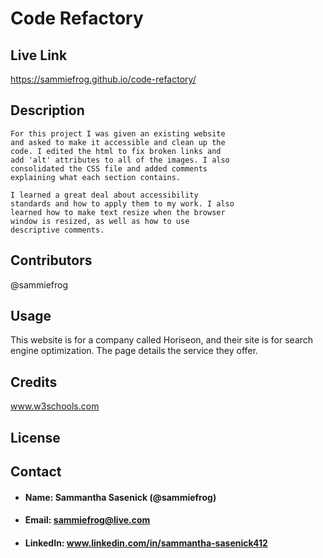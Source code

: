 # **Code Refactory**

## **Live Link**

 https://sammiefrog.github.io/code-refactory/


## **Description**

    For this project I was given an existing website 
    and asked to make it accessible and clean up the 
    code. I edited the html to fix broken links and 
    add 'alt' attributes to all of the images. I also 
    consolidated the CSS file and added comments 
    explaining what each section contains.

    I learned a great deal about accessibility 
    standards and how to apply them to my work. I also 
    learned how to make text resize when the browser 
    window is resized, as well as how to use 
    descriptive comments.




## **Contributors**

@sammiefrog 


## **Usage**

This website is for a company called Horiseon, and their site is for search engine optimization. The page details the service they offer.

## **Credits**

www.w3schools.com

## **License**

## **Contact**
* #### **Name:** Sammantha Sasenick (@sammiefrog)
* #### **Email:** [sammiefrog@live.com](sammiefrog@live.com)
* #### **LinkedIn:** www.linkedin.com/in/sammantha-sasenick412
